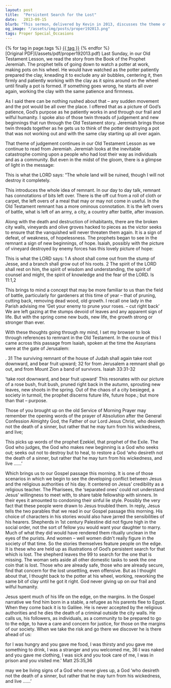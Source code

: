 ```yaml
---
layout: post
title:  "Persistent Search for the Lost"
date:   2013-09-15
blurb: "This sermon, delivered by Kevin in 2013, discusses the theme of God's persistent search for the lost and His unwavering patience. Drawing from the Old Testament, Kevin explores the concept of 'remnant' and the idea of new beginnings arising from destruction. The sermon emphasizes God's desire not for the death of a sinner, but for their repentance and life."
og_image: "/assets/img/posts/proper192013.png"
tags: Proper Special_Occasions
---    
```

<div class="tag-pills">
    {% for tag in page.tags %}
    <a href="{{ site.baseurl }}/tag/{{ tag | slugify }}" class="tag-pill">{{ tag }}</a>
    {% endfor %}
</div>
[Original PDF](/assets/pdf/proper192013.pdf)
Last Sunday, in our Old Testament Lesson, we read the story from the Book of the Prophet Jeremiah. The prophet tells of going down to watch a potter at work, making pots on his wheel. He would have watched as the potter patiently prepared the clay, kneading it to exclude any air bubbles, centering it, then firmly and patiently working with the clay as it spins around on the wheel until finally a pot is formed. If something goes wrong, he starts all over again, working the clay with the same patience and firmness.

As I said there can be nothing rushed about that – any sudden movement and the pot would be all over the place. I offered that as a picture of God’s patience, God’s purpose as he patiently works in and through our frail and wilful humanity. I spoke also of those twin threads of judgement and new beginnings that run through the Old Testament story. Jeremiah brings those twin threads together as he gets us to think of the potter destroying a pot that was not working out and with the same clay starting up all over again.

That theme of judgement continues in our Old Testament Lesson as we continue to read from Jeremiah. Jeremiah looks at the inevitable catastrophe coming upon a people who had lost their way as individuals and as a community. But even in the midst of the gloom, there is a glimpse of light in the message:

This is what the LORD says:
“The whole land will be ruined, though I will not destroy it completely.

This introduces the whole idea of remnant. In our day to day talk, remnant has connotations of bits left over. There is the off cut from a roll of cloth or carpet, the left overs of a meal that may or may not come in useful. In the Old Testament remnant has a more ominous connotation. It is the left overs of battle, what is left of an army, a city, a country after battle, after invasion.

Along with the death and destruction of inhabitants, there are the broken city walls, vineyards and olive groves hacked to pieces as the victor seeks to ensure that the vanquished will never threaten them again. It is a sign of defeat, of weakness, of hopelessness. The prophets began to see in the remnant a sign of new beginnings, of hope. Isaiah, possibly with the picture of vineyard destroyed by enemy forces has this lovely picture of hope:

This is what the LORD says:
1 A shoot shall come out from the stump of Jesse, and a branch shall grow out of his roots.
2 The spirit of the LORD shall rest on him, the spirit of wisdom and understanding, the spirit of counsel and might, the spirit of knowledge and the fear of the LORD. Is 11:1,2

This brings to mind a concept that may be more familiar to us than the field of battle, particularly for gardeners at this time of year – that of pruning, cutting back, removing dead wood, old growth. I recall one lady in the Parish advising me ‘Get your enemy to prune your roses. – cut right back’ We are left gazing at the stumps devoid of leaves and any apparent sign of life. But with the spring come new buds, new life, the growth strong or stronger than ever.

With these thoughts going through my mind, I set my browser to look through references to remnant in the Old Testament. In the course of this I came across this passage from Isaiah, spoken at the time the Assyrians were at the gate of Jerusalem:

. 31 The surviving remnant of the house of Judah shall again take root downward, and bear fruit upward; 32 for from Jerusalem a remnant shall go out, and from Mount Zion a band of survivors.
Isaiah 33:31-32

‘take root downward, and bear fruit upward’ This resonates with our picture of a rose bush, fruit bush, pruned right back in the autumn, sprouting new leaves, new shoots in the spring. Out of the chaos of a city besieged, a society in turmoil, the prophet discerns future life, future hope.; but more than that – purpose.

Those of you brought up on the old Service of Morning Prayer may remember the opening words of the prayer of Absolution after the General Confession Almighty God, the Father of our Lord Jesus Christ, who desireth not the death of a sinner, but rather that he may turn from his wickedness, and live;

This picks up words of the prophet Ezekiel, that prophet of the Exile. The God who judges, the God who makes new beginning is a God who seeks out; seeks out not to destroy but to heal, to restore a God ‘who desireth not the death of a sinner, but rather that he may turn from his wickedness, and live ……’

Which brings us to our Gospel passage this morning. It is one of those scenarios in which we begin to see the developing conflict between Jesus and the religious authorities of his day. It centered on Jesus’ credibility as a religious teacher. The Pharisees, the ‘separated ones’ could not understand Jesus’ willingness to meet with, to share table fellowship with sinners. In their eyes it amounted to condoning their sinful lie style. Possibly the very fact that these people were drawn to Jesus troubled them. In reply, Jesus tells the two parables that we read in our Gospel passage this morning. His choice of characters in his stories would also have jarred the sensibilities of his hearers. Shepherds in 1st century Palestine did not figure high in the social order, not the sort of fellow you would want your daughter to marry. Much of what they did would have rendered them ritually unclean in the eyes of the purists. And women – well women didn't really figure in the society of that time. So the stories themselves feature people on the edge. It is these who are held up as illustrations of God’s persistent search for that which is lost. The shepherd leaves the 99 to search for the one that is missing. The woman sets aside all other domestic tasks to seek the one coin that is lost. Those who are already safe, those who are already secure, find that concern for the lost unsettling, even offensive. But as I thought about that, I thought back to the potter at his wheel, working, reworking the same bit of clay until he got it right. God never giving up on our frail and wilful humanity.

Jesus spent much of his life on the edge, on the margins. In the Gospel narrative we find him born in a stable, a refugee as his parents flee to Egypt. When they come back it is to Galilee. He is never accepted by the religious authorities and he dies the death of a criminal outside the city walls. He calls us, his followers, as individuals, as a community to be prepared to go to the edge, to have a care and concern for justice, for those on the margins of our society. When we take the risk and go there we discover he is there ahead of us:

for I was hungry and you gave me food, I was thirsty and you gave me something to drink, I was a stranger and you welcomed me, 36 I was naked and you gave me clothing, I was sick and you took care of me, I was in prison and you visited me.' Matt 25:35,36

may we be living signs of a God who never gives up, a God ‘who desireth not the death of a sinner, but rather that he may turn from his wickedness, and live ……’
